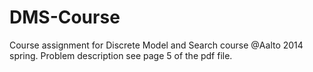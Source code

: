 # DMS-Course
Course assignment for Discrete Model and Search course @Aalto 2014 spring.
Problem description see page 5 of the pdf file.
